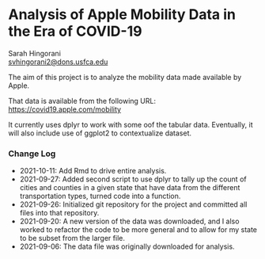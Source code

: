 # Analysis of Apple Mobility Data in the Era of COVID-19

Sarah Hingorani  
svhingorani2@dons.usfca.edu

The aim of this project is to analyze the mobility data made available by Apple.

That data is available from the following URL:
https://covid19.apple.com/mobility

It currently uses dplyr to work with some oof the tabular data. Eventually, it will also include use of ggplot2 to contextualize dataset.

### Change Log

* 2021-10-11: Add Rmd to drive entire analysis.
* 2021-09-27: Added second script to use dplyr to tally up the count of cities and counties in a given state that have data from the different transportation types, turned code into a function. 
* 2021-09-26: Initialized git repository for the project and committed all files into that repository.
* 2021-09-20: A new version of the data was downloaded, and I also worked to refactor the code to be more general and to allow for my state to be subset from the larger file.
* 2021-09-06: The data file was originally downloaded for analysis.
